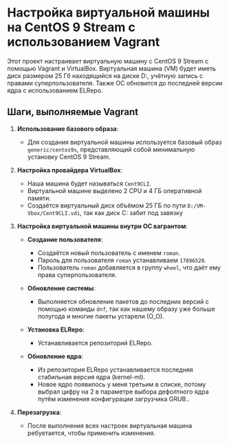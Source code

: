 # Настройка виртуальной машины на CentOS 9 Stream с использованием Vagrant

Этот проект настраивает виртуальную машину с CentOS 9 Stream с помощью Vagrant и VirtualBox. Виртуальная машина (VM) будет иметь диск размером 25 Гб находящийся на диске D:, учётную запись c правами суперпользователя. Также ОС обновится до последней версии ядра с использованием ELRepo.


## Шаги, выполняемые Vagrant

1. **Использование базового образа**:
    - Для создания виртуальной машины используется базовый образ `generic/centos9s`, представляющий собой минимальную установку CentOS 9 Stream.

2. **Настройка провайдера VirtualBox**:
    - Наша машина будет называться `Cent9CLI`.
    - Виртуальной машине выделено 2 CPU и 4 ГБ оперативной памяти.
    - Создаётся виртуальный диск объёмом 25 ГБ по пути `D:/VM-Vbox/Cent9CLI.vdi`, так как диск C: забит под завязку

3. **Настройка виртуальной машины внутри ОС вагрантом**:
    - **Создание пользователя**:
        - Создаётся новый пользователь с именем `roman`.
        - Пароль для пользователя `roman` устанавливаем `17896520`.
        - Пользователь `roman` добавляется в группу `wheel`, что даёт ему права суперпользователя.
    
    - **Обновление системы**:
        - Выполняется обновление пакетов до последних версий с помощью команды `dnf`, так как нашему образу уже больше полугода и многие пакеты устарели (О_О).

    - **Установка ELRepo**:
        - Устанавливается репозиторий ELRepo.

    - **Обновление ядра**:
        - Из репозитория ELRepo устанавливается последняя стабильная версия ядра (kernel-ml).
        - Новое ядро появилось у меня третьим в списке, потому выбрал цифру на 2 в параметре выбора дефолтного ядра путём изменения конфигурации загрузчика GRUB..

4. **Перезагрузка**:
    - После выполнения всех настроек виртуальная машина ребуетается, чтобы применить изменения.

